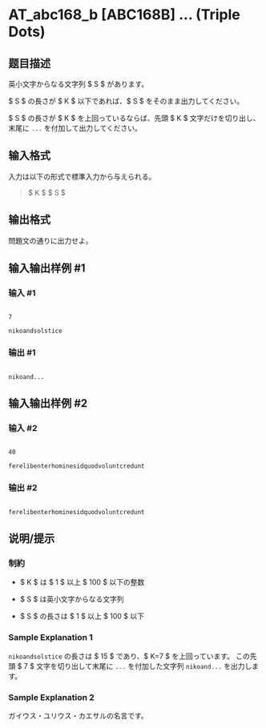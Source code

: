 # AT_abc168_b [ABC168B] ... (Triple Dots)

## 题目描述

[problemUrl]: https://atcoder.jp/contests/abc168/tasks/abc168_b

英小文字からなる文字列 $ S $ があります。

$ S $ の長さが $ K $ 以下であれば、$ S $ をそのまま出力してください。

$ S $ の長さが $ K $ を上回っているならば、先頭 $ K $ 文字だけを切り出し、末尾に `...` を付加して出力してください。

## 输入格式

入力は以下の形式で標準入力から与えられる。

> $ K $ $ S $

## 输出格式

問題文の通りに出力せよ。

## 输入输出样例 #1

### 输入 #1

```
7
nikoandsolstice
```

### 输出 #1

```
nikoand...
```

## 输入输出样例 #2

### 输入 #2

```
40
ferelibenterhominesidquodvoluntcredunt
```

### 输出 #2

```
ferelibenterhominesidquodvoluntcredunt
```

## 说明/提示

### 制約

- $ K $ は $ 1 $ 以上 $ 100 $ 以下の整数
- $ S $ は英小文字からなる文字列
- $ S $ の長さは $ 1 $ 以上 $ 100 $ 以下

### Sample Explanation 1

`nikoandsolstice` の長さは $ 15 $ であり、$ K=7 $ を上回っています。 この先頭 $ 7 $ 文字を切り出して末尾に `...` を付加した文字列 `nikoand...` を出力します。

### Sample Explanation 2

ガイウス・ユリウス・カエサルの名言です。
